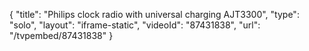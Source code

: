 {
    "title": "Philips clock radio with universal charging AJT3300",
    "type": "solo",
    "layout": "iframe-static",
    "videoId": "87431838",
    "url": "\/tvpembed\/87431838"
}